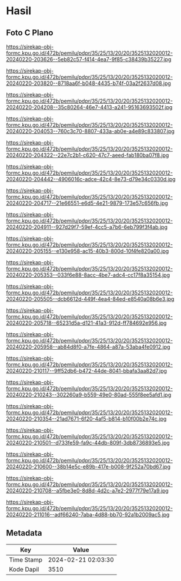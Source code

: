 # Hasil

## Foto C Plano

https://sirekap-obj-formc.kpu.go.id/472b/pemilu/pdpr/35/25/13/20/20/3525132020012-20240220-203626--5eb82c57-f414-4ea7-9f85-c38439b35227.jpg

https://sirekap-obj-formc.kpu.go.id/472b/pemilu/pdpr/35/25/13/20/20/3525132020012-20240220-203820--8718aa6f-b048-4435-b74f-03a2f2637d08.jpg

https://sirekap-obj-formc.kpu.go.id/472b/pemilu/pdpr/35/25/13/20/20/3525132020012-20240220-204208--35c80264-46e7-4413-a241-95163693502f.jpg

https://sirekap-obj-formc.kpu.go.id/472b/pemilu/pdpr/35/25/13/20/20/3525132020012-20240220-204053--760c3c70-8807-433a-ab0e-a4e89c833807.jpg

https://sirekap-obj-formc.kpu.go.id/472b/pemilu/pdpr/35/25/13/20/20/3525132020012-20240220-204322--22e7c2b1-c620-47c7-aeed-fab180ba07f8.jpg

https://sirekap-obj-formc.kpu.go.id/472b/pemilu/pdpr/35/25/13/20/20/3525132020012-20240220-204442--4906016c-adce-42c4-8e73-d79e34c0330d.jpg

https://sirekap-obj-formc.kpu.go.id/472b/pemilu/pdpr/35/25/13/20/20/3525132020012-20240220-204717--21e66551-e6d5-4e21-9879-173e57c656fb.jpg

https://sirekap-obj-formc.kpu.go.id/472b/pemilu/pdpr/35/25/13/20/20/3525132020012-20240220-204911--927d29f7-59ef-4cc5-a7b6-6eb799f3f4ab.jpg

https://sirekap-obj-formc.kpu.go.id/472b/pemilu/pdpr/35/25/13/20/20/3525132020012-20240220-205155--e130e958-ac15-40b3-800d-10f4fe820a00.jpg

https://sirekap-obj-formc.kpu.go.id/472b/pemilu/pdpr/35/25/13/20/20/3525132020012-20240220-205353--033f6e88-8acc-4be7-adc4-cc17f8a35154.jpg

https://sirekap-obj-formc.kpu.go.id/472b/pemilu/pdpr/35/25/13/20/20/3525132020012-20240220-205505--dcb6612d-449f-4ea4-84ed-e8540a08b6e3.jpg

https://sirekap-obj-formc.kpu.go.id/472b/pemilu/pdpr/35/25/13/20/20/3525132020012-20240220-205718--65231d5a-d121-41a3-912d-ff784692e956.jpg

https://sirekap-obj-formc.kpu.go.id/472b/pemilu/pdpr/35/25/13/20/20/3525132020012-20240220-205958--ab84d8f0-a7fe-4864-a87a-53aba4fe0912.jpg

https://sirekap-obj-formc.kpu.go.id/472b/pemilu/pdpr/35/25/13/20/20/3525132020012-20240220-210117--9ff52db6-b472-44de-8041-bbafa3aa82d7.jpg

https://sirekap-obj-formc.kpu.go.id/472b/pemilu/pdpr/35/25/13/20/20/3525132020012-20240220-210243--302260a9-b559-49e0-80ad-555f8ee5afd1.jpg

https://sirekap-obj-formc.kpu.go.id/472b/pemilu/pdpr/35/25/13/20/20/3525132020012-20240220-210354--21ad7671-6f20-4af5-b814-b10f00b2e74c.jpg

https://sirekap-obj-formc.kpu.go.id/472b/pemilu/pdpr/35/25/13/20/20/3525132020012-20240220-210501--d733fe59-fa9c-44db-809f-3db8736893e5.jpg

https://sirekap-obj-formc.kpu.go.id/472b/pemilu/pdpr/35/25/13/20/20/3525132020012-20240220-210600--38b14e5c-e89b-417e-b008-9f252a70bd67.jpg

https://sirekap-obj-formc.kpu.go.id/472b/pemilu/pdpr/35/25/13/20/20/3525132020012-20240220-210708--a5fbe3e0-8d8d-4d2c-a7e2-2977f79e17a9.jpg

https://sirekap-obj-formc.kpu.go.id/472b/pemilu/pdpr/35/25/13/20/20/3525132020012-20240220-211016--adf66240-7aba-4d88-bb70-92a1b2009ac5.jpg


## Metadata

| Key        | Value               |
| ---------- | ------------------- |
| Time Stamp | 2024-02-21 02:03:30 |
| Kode Dapil | 3510                |



